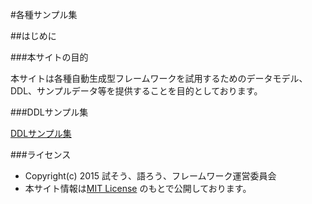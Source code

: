 
#各種サンプル集

##はじめに

###本サイトの目的

本サイトは各種自動生成型フレームワークを試用するためのデータモデル、DDL、サンプルデータ等を提供することを目的としております。

###DDLサンプル集

[DDLサンプル集](https://github.com/tamekataFW/SampleDataModel/wiki/DDL%E3%82%B5%E3%83%B3%E3%83%97%E3%83%AB%E9%9B%86 "DDL.md")

###ライセンス

- Copyright(c) 2015 試そう、語ろう、フレームワーク運営委員会
- 本サイト情報は[MIT License](https://github.com/tamekataFW/SampleDataModel/blob/master/LICENSE "MIT License")
のもとで公開しております。
